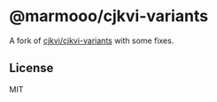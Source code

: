 # @marmooo/cjkvi-variants

A fork of [cjkvi/cjkvi-variants](https://github.com/cjkvi/cjkvi-variants) with
some fixes.

## License

MIT
